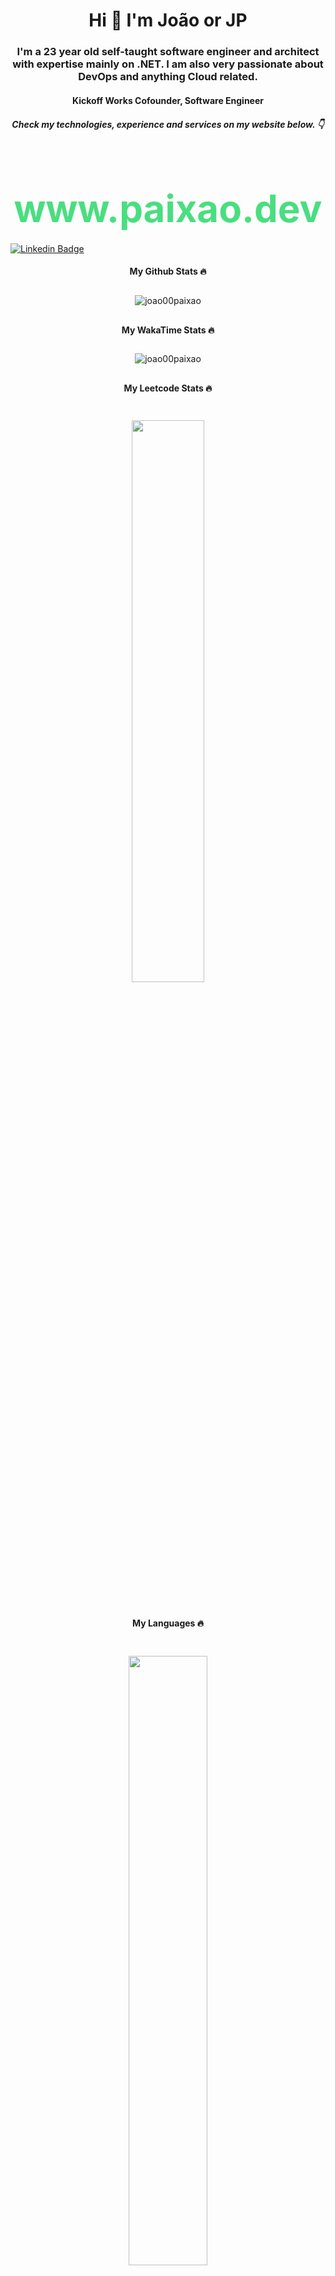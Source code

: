 <h1 align="center">Hi 👋 I'm João or JP</h1>
<h3 align="center">I'm a 23 year old self-taught software engineer and architect with expertise mainly on .NET. I am also very passionate about DevOps and anything Cloud related.</h3>

<h4 align="center" style="margin-bottom:20px">Kickoff Works Cofounder, Software Engineer</h4>
<h5 align="center">Check my technologies, experience and services on my website below. 👇</h5>

<!---![JP's GitHub stats](https://github-readme-stats.vercel.app/api?username=joao00paixao)
![Top Langs](https://github-readme-stats.vercel.app/api/top-langs/?username=joao00paixao&layout=compact&theme=transparent)
-->

<h1 align="center" style="color: #4ADE80; font-weight: bold; font-size:60px; margin-bottom:20px">www.paixao.dev</h1>

[![Linkedin Badge](https://img.shields.io/badge/-LinkedIn-0e76a8?style=flat-square&logo=Linkedin&logoColor=white)](https://www.linkedin.com/in/joao00paixao/)






<h4 align="center">My Github Stats 🔥</h4>

<div align="center" style="padding-bottom:10px;padding-top:10px">
  <img src="https://github-readme-streak-stats.herokuapp.com/?user=joao00paixao&theme=dark&hide_border=true"  alt="joao00paixao" />
</div>

<h4 align="center">My WakaTime Stats 🔥</h4>

<div align="center" style="padding-bottom:10px;padding-top:10px">
  <img src="https://github-readme-stats.vercel.app/api/wakatime?username=joao00paixao&theme=dark&show_icons=true&hide_border=true&layout=compact&langs_count=10"  alt="joao00paixao" />
</div>

<h4 align="center">My Leetcode Stats 🔥</h4>

<div align="center" style="padding-bottom:10px;padding-top:10px">

  <a href="https://leetcode.com/joao00paixao/"><img width="48%" src="https://leetcode.card.workers.dev/joao00paixao?theme=dark&font=baloo&extension=null&border=2&border_radius=8"></a>
  
</div>

<h4 align="center">My Languages 🔥</h4>

<div align="center" style="padding-bottom:10px;padding-top:10px">

  <a href="https://github.com/joao00paixao"><img width="50%" src="https://github-readme-stats.vercel.app/api/top-langs/?username=joao00paixao&theme=dark&hide=html,css,cmake&layout=compact&langs_count=5&bg_color=101010&hide_title=true"></a>

</div>
